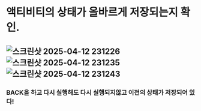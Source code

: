 # 액티비티의 상태가 올바르게 저장되는지 확인.

## ![스크린샷 2025-04-12 231226](https://github.com/user-attachments/assets/376ea226-8912-4772-8288-0181caa51598)![스크린샷 2025-04-12 231235](https://github.com/user-attachments/assets/b2ec243d-e209-446f-b961-8cb1699dcc74)![스크린샷 2025-04-12 231243](https://github.com/user-attachments/assets/587e48c7-8784-49d6-a0c1-e3258ca8f4e8)
### BACK을 하고 다시 실행해도 다시 실행되지않고 이전의 상태가 저장되어 있다!
